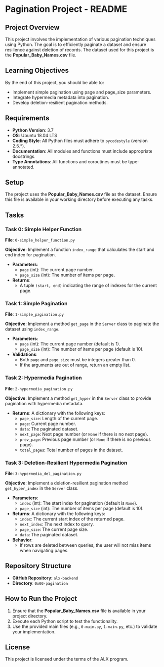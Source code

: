 # Pagination Project - README

## Project Overview

This project involves the implementation of various pagination techniques using Python. The goal is to efficiently paginate a dataset and ensure resilience against deletion of records. The dataset used for this project is the **Popular_Baby_Names.csv** file.

## Learning Objectives

By the end of this project, you should be able to:

- Implement simple pagination using page and page_size parameters.
- Integrate hypermedia metadata into pagination.
- Develop deletion-resilient pagination methods.

## Requirements

- **Python Version**: 3.7
- **OS**: Ubuntu 18.04 LTS
- **Coding Style**: All Python files must adhere to `pycodestyle` (version 2.5.*).
- **Documentation**: All modules and functions must include appropriate docstrings.
- **Type Annotations**: All functions and coroutines must be type-annotated.

## Setup

The project uses the **Popular_Baby_Names.csv** file as the dataset. Ensure this file is available in your working directory before executing any tasks.

## Tasks

### Task 0: Simple Helper Function

**File**: `0-simple_helper_function.py`

**Objective**: Implement a function `index_range` that calculates the start and end index for pagination.

- **Parameters**: 
  - `page` (int): The current page number.
  - `page_size` (int): The number of items per page.
- **Returns**: 
  - A tuple `(start, end)` indicating the range of indexes for the current page.

### Task 1: Simple Pagination

**File**: `1-simple_pagination.py`

**Objective**: Implement a method `get_page` in the `Server` class to paginate the dataset using `index_range`.

- **Parameters**:
  - `page` (int): The current page number (default is 1).
  - `page_size` (int): The number of items per page (default is 10).
- **Validations**:
  - Both `page` and `page_size` must be integers greater than 0.
  - If the arguments are out of range, return an empty list.

### Task 2: Hypermedia Pagination

**File**: `2-hypermedia_pagination.py`

**Objective**: Implement a method `get_hyper` in the `Server` class to provide pagination with hypermedia metadata.

- **Returns**: A dictionary with the following keys:
  - `page_size`: Length of the current page.
  - `page`: Current page number.
  - `data`: The paginated dataset.
  - `next_page`: Next page number (or `None` if there is no next page).
  - `prev_page`: Previous page number (or `None` if there is no previous page).
  - `total_pages`: Total number of pages in the dataset.

### Task 3: Deletion-Resilient Hypermedia Pagination

**File**: `3-hypermedia_del_pagination.py`

**Objective**: Implement a deletion-resilient pagination method `get_hyper_index` in the `Server` class.

- **Parameters**:
  - `index` (int): The start index for pagination (default is `None`).
  - `page_size` (int): The number of items per page (default is 10).
- **Returns**: A dictionary with the following keys:
  - `index`: The current start index of the returned page.
  - `next_index`: The next index to query.
  - `page_size`: The current page size.
  - `data`: The paginated dataset.
- **Behavior**:
  - If rows are deleted between queries, the user will not miss items when navigating pages.

## Repository Structure

- **GitHub Repository**: `alx-backend`
- **Directory**: `0x00-pagination`

## How to Run the Project

1. Ensure that the **Popular_Baby_Names.csv** file is available in your project directory.
2. Execute each Python script to test the functionality.
3. Use the provided main files (e.g., `0-main.py`, `1-main.py`, etc.) to validate your implementation.

## License

This project is licensed under the terms of the ALX program.
